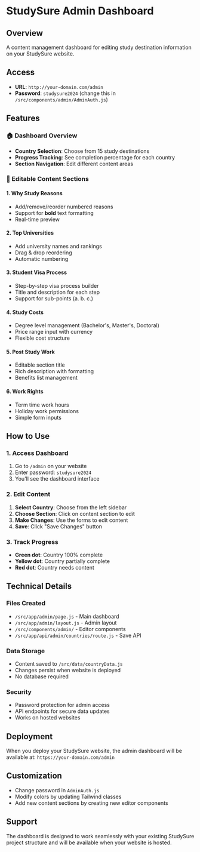 # StudySure Admin Dashboard

## Overview
A content management dashboard for editing study destination information on your StudySure website.

## Access
- **URL**: `http://your-domain.com/admin`
- **Password**: `studysure2024` (change this in `/src/components/admin/AdminAuth.js`)

## Features

### 🏠 Dashboard Overview
- **Country Selection**: Choose from 15 study destinations
- **Progress Tracking**: See completion percentage for each country
- **Section Navigation**: Edit different content areas

### 📝 Editable Content Sections

#### 1. Why Study Reasons
- Add/remove/reorder numbered reasons
- Support for **bold** text formatting
- Real-time preview

#### 2. Top Universities
- Add university names and rankings
- Drag & drop reordering
- Automatic numbering

#### 3. Student Visa Process
- Step-by-step visa process builder
- Title and description for each step
- Support for sub-points (a. b. c.)

#### 4. Study Costs
- Degree level management (Bachelor's, Master's, Doctoral)
- Price range input with currency
- Flexible cost structure

#### 5. Post Study Work
- Editable section title
- Rich description with formatting
- Benefits list management

#### 6. Work Rights
- Term time work hours
- Holiday work permissions
- Simple form inputs

## How to Use

### 1. Access Dashboard
1. Go to `/admin` on your website
2. Enter password: `studysure2024`
3. You'll see the dashboard interface

### 2. Edit Content
1. **Select Country**: Choose from the left sidebar
2. **Choose Section**: Click on content section to edit
3. **Make Changes**: Use the forms to edit content
4. **Save**: Click "Save Changes" button

### 3. Track Progress
- **Green dot**: Country 100% complete
- **Yellow dot**: Country partially complete
- **Red dot**: Country needs content

## Technical Details

### Files Created
- `/src/app/admin/page.js` - Main dashboard
- `/src/app/admin/layout.js` - Admin layout
- `/src/components/admin/` - Editor components
- `/src/app/api/admin/countries/route.js` - Save API

### Data Storage
- Content saved to `/src/data/countryData.js`
- Changes persist when website is deployed
- No database required

### Security
- Password protection for admin access
- API endpoints for secure data updates
- Works on hosted websites

## Deployment
When you deploy your StudySure website, the admin dashboard will be available at:
`https://your-domain.com/admin`

## Customization
- Change password in `AdminAuth.js`
- Modify colors by updating Tailwind classes
- Add new content sections by creating new editor components

## Support
The dashboard is designed to work seamlessly with your existing StudySure project structure and will be available when your website is hosted.
